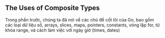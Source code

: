 ## The Uses of Composite Types

Trong phần trước, chúng ta đã nói về các chủ đề cốt lõi của Go, bao gồm các loại dữ liệu số, arrays, slices, maps, pointers,
constants, vòng lặp for, từ khóa range, và cách làm việc với ngày giờ (times, dates)
